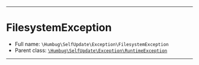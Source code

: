 ***

# FilesystemException

* Full name: `\Humbug\SelfUpdate\Exception\FilesystemException`
* Parent class: [`\Humbug\SelfUpdate\Exception\RuntimeException`](./RuntimeException.md)

***

